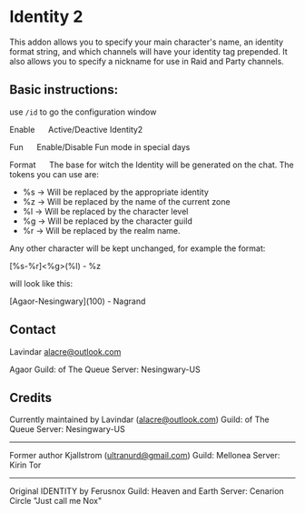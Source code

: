 # Identity 2

This addon allows you to specify your main character's name, an identity format string, and which channels will have your identity tag prepended. It also allows you to specify a nickname for use in Raid and Party channels.


## Basic instructions:

use `/id` to go the configuration window

Enable
&nbsp;&nbsp;&nbsp;&nbsp;&nbsp;Active/Deactive Identity2

    
Fun
&nbsp;&nbsp;&nbsp;&nbsp;&nbsp;Enable/Disable Fun mode in special days
    
Format
&nbsp;&nbsp;&nbsp;&nbsp;&nbsp;The base for witch the Identity will be generated on the chat. The tokens you can use are:
 - %s -> Will be replaced by the appropriate identity
 - %z -> Will be replaced by the name of the current zone
 - %l -> Will be replaced by the character level
 - %g -> Will be replaced by the character guild
 - %r -> Will be replaced by the realm name.

Any other character will be kept unchanged, for example the format:

[%s-%r]<%g>(%l) - %z

will look like this:

[Agaor-Nesingwary]<of The Queue>(100) - Nagrand

## Contact

Lavindar
alacre@outlook.com

Agaor
Guild: of The Queue 
Server: Nesingwary-US

## Credits

Currently maintained by Lavindar (alacre@outlook.com)
Guild: of The Queue
Server: Nesingwary-US

----

Former author Kjallstrom (ultranurd@gmail.com)
Guild: Mellonea
Server: Kirin Tor

----

Original IDENTITY by Ferusnox
Guild: Heaven and Earth
Server: Cenarion Circle
"Just call me Nox"
